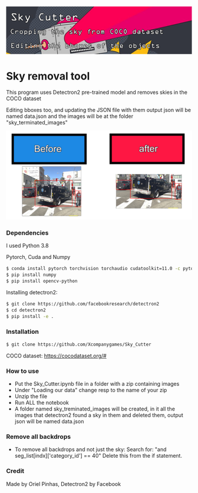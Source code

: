 ![logo.png](logo.png)

# Sky removal tool
This program uses Detectron2 pre-trained model and removes skies in the COCO dataset

Editing bboxes too, and updating the JSON file with them
output json will be named data.json and the images will be at the folder
"sky_terminated_images"

![before_after.jpg](before_after.jpg)

### Dependencies 
I used Python 3.8

Pytorch, Cuda and Numpy
```sh
$ conda install pytorch torchvision torchaudio cudatoolkit=11.0 -c pytorch
$ pip install numpy
$ pip install opencv-python
```
Installing detectron2:
```sh
$ git clone https://github.com/facebookresearch/detectron2
$ cd detectron2
$ pip install -e .
```


### Installation

```sh
$ git clone https://github.com/Xcompanygames/Sky_Cutter
```
COCO dataset:
https://cocodataset.org/#


### How to use
* Put the Sky_Cutter.ipynb file in a folder with a zip containing images 
* Under "Loading our data" change resp to the name of your zip 
* Unzip the file
* Run ALL the notebook
* A folder named sky_treminated_images will be created, in it all the images that detectron2 found a sky in them and deleted them, output json will be named data.json

### Remove all backdrops
* To remove all backdrops and not just the sky:
Search for: "and seg_list[indx]['category_id'] == 40" 
Delete this from the if statement.


### Credit
Made by Oriel Pinhas, Detectron2 by Facebook

